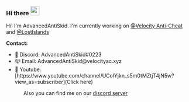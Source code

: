 ### Hi there <img src="https://media.giphy.com/media/hvRJCLFzcasrR4ia7z/giphy.gif" width="25px">

Hi! I'm AdvancedAntiSkid. I'm currently working on [@Velocity Anti-Cheat](https://github.com/VelocityMC) and [@LostIslands](https://github.com/AdvancedAntiSkid/LostIslands-Game-API)

**Contact:**  

<ul>
  <li>💬 Discord: AdvancedAntiSkid#0223</li>
  <li>📪 Email: AdvancedAntiSkid@velocityac.xyz</li>
  <li>🎥 Youtube: [https://www.youtube.com/channel/UColYjkn_s5m0tMZtjT4jN5w?view_as=subscriber](Click here)</li>
<ul>

Also you can find me on our [discord server](https://discord.gg/tbuEj8y)
